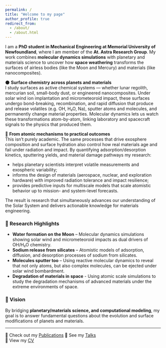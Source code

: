 ```yaml
---
permalink: /
title: "Welcome to my page"
author_profile: true
redirect_from: 
  - /about/
  - /about.html
---
```


I am a **PhD student in Mechanical Engineering at Memorial University of Newfoundland**, where I am member of the **At. Astra Research Group**. My work combines **molecular dynamics simulations** with planetary and materials science to uncover how **space weathering** transforms the surfaces of airless bodies (like the Moon and Mercury) and materials (like nanocomposites).

🌑 **Surface chemistry across planets and materials**  
I study surfaces as active chemical systems — whether lunar regolith, mercurian soil, small-body dust, or engineered nanocomposites. Under solar wind ion implantation and micrometeoroid impact, these surfaces undergo bond-breaking, recombination, and rapid diffusion that produce and release volatiles (e.g. OH, H₂O, Na), sputter atoms and molecules, and permanently change material properties. Molecular dynamics lets us watch these transformations atom-by-atom, linking laboratory and spacecraft signals to the physics that produced them.


🧪 **From atomic mechanisms to practical outcomes**  
This isn’t purely academic. The same processes that drive exosphere composition and surface hydration also control how real materials age and fail under radiation and impact. By quantifying adsorption/desorption kinetics, sputtering yields, and material damage pathways my research:  
- helps planetary scientists interpret volatile measurements and exospheric variability;  
- informs the design of materials (aerospace, nuclear, and exploration hardware) with improved radiation tolerance and impact resilience;  
- provides predictive inputs for multiscale models that scale atomistic behavior up to mission- and system-level forecasts.
   
The result is research that simultaneously advances our understanding of the Solar System and delivers actionable knowledge for materials engineering.

### 🔬 Research Highlights
- **Water formation on the Moon** – Molecular dynamics simulations showing solar wind and micrometeoroid impacts as dual drivers of OH/H₂O chemistry.  
- **Sodium release from silicates** – Atomistic models of adsorption, diffusion, and desorption processes of sodium from silicates.  
- **Molecules sputter too** – Using reactive molecular dynamics to reveal that not only atoms, but also complex molecules, can be ejected under solar wind bombardment.
- **Degradation of materials in space** - Using atomic scale simulations to study the degradation mechanisms of advanced materials under the extreme environments of space. 

### 🚀 Vision
By bridging **planetary/materials science, and computational modeling**, my goal is to answer fundamental questions about the evolution and  surface modifications of planets and materials.

---

📄 Check out my [Publications](https://a-georgiou19.github.io/apgeorgiou.github.io/publications/) 
🎤 See my [Talks](https://a-georgiou19.github.io/apgeorgiou.github.io/talks/)  
📑 View my [CV](https://a-georgiou19.github.io/apgeorgiou.github.io/cv/)  
